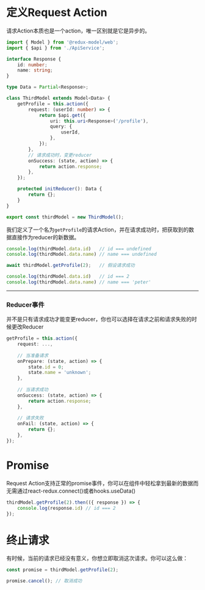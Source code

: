 # 定义Request Action
请求Action本质也是一个action，唯一区别就是它是异步的。

```typescript
import { Model } from '@redux-model/web';
import { $api } from './ApiService';

interface Response {
    id: number;
    name: string;
}

type Data = Partial<Response>;

class ThirdModel extends Model<Data> {
    getProfile = this.action({
        request: (userId: number) => {
            return $api.get({
                uri: this.uri<Response>('/profile'),
                query: {
                    userId,
                },
            });
        },
        // 请求成功时，变更reducer
        onSuccess: (state, action) => {
            return action.response;
        },
    });

    protected initReducer(): Data {
        return {};
    }
}

export const thirdModel = new ThirdModel();
```

我们定义了一个名为`getProfile`的请求Action，并在请求成功时，把获取到的数据直接作为reducer的新数据。

```typescript
console.log(thirdModel.data.id)   // id === undefined
console.log(thirdModel.data.name) // name === undefined

await thirdModel.getProfile(2);   // 假设请求成功

console.log(thirdModel.data.id)   // id === 2
console.log(thirdModel.data.name) // name === 'peter'
```

------

### Reducer事件

并不是只有请求成功才能变更reducer，你也可以选择在请求之前和请求失败的时候更改Reducer

```typescript
getProfile = this.action({
    request: ...,
  
    // 当准备请求
    onPrepare: (state, action) => {
        state.id = 0;
        state.name = 'unknown';
    },
    
    // 当请求成功
    onSuccess: (state, action) => {
        return action.response;
    },
  
    // 请求失败
    onFail: (state, action) => {
        return {};
    },
});
```

# Promise
Request Action支持正常的promise事件，你可以在组件中轻松拿到最新的数据而无需通过react-redux.connect()或者hooks.useData()

```typescript
thirdModel.getProfile(2).then(({ response }) => {
    console.log(response.id) // id === 2
});
```

# 终止请求
有时候，当前的请求已经没有意义，你想立即取消这次请求。你可以这么做：

```typescript
const promise = thirdModel.getProfile(2);

promise.cancel(); // 取消成功
```
